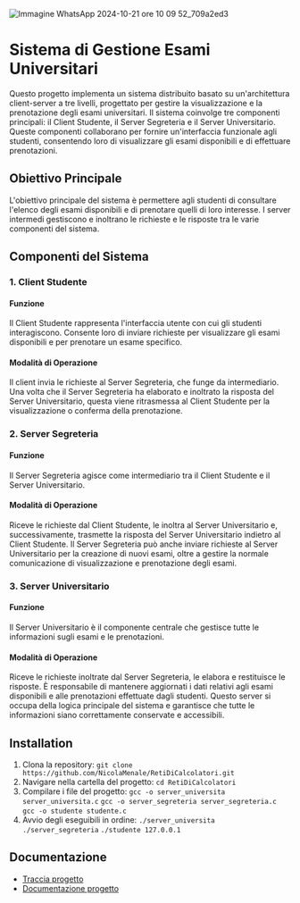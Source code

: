 ![Immagine WhatsApp 2024-10-21 ore 10 09 52_709a2ed3](https://github.com/user-attachments/assets/11b00142-90c7-401f-9466-0e05ab3affe2)
# Sistema di Gestione Esami Universitari
Questo progetto implementa un sistema distribuito basato su un'architettura client-server a tre livelli, progettato per gestire la visualizzazione e la prenotazione degli esami universitari. Il sistema coinvolge tre componenti principali: il Client Studente, il Server Segreteria e il Server Universitario. Queste componenti collaborano per fornire un'interfaccia funzionale agli studenti, consentendo loro di visualizzare gli esami disponibili e di effettuare prenotazioni.

## Obiettivo Principale
L'obiettivo principale del sistema è permettere agli studenti di consultare l'elenco degli esami disponibili e di prenotare quelli di loro interesse. I server intermedi gestiscono e inoltrano le richieste e le risposte tra le varie componenti del sistema.

## Componenti del Sistema
### 1. Client Studente
#### Funzione
Il Client Studente rappresenta l'interfaccia utente con cui gli studenti interagiscono. Consente loro di inviare richieste per visualizzare gli esami disponibili e per prenotare un esame specifico.
#### Modalità di Operazione
Il client invia le richieste al Server Segreteria, che funge da intermediario. Una volta che il Server Segreteria ha elaborato e inoltrato la risposta del Server Universitario, questa viene ritrasmessa al Client Studente per la visualizzazione o conferma della prenotazione.

### 2. Server Segreteria
#### Funzione
Il Server Segreteria agisce come intermediario tra il Client Studente e il Server Universitario.
#### Modalità di Operazione
Riceve le richieste dal Client Studente, le inoltra al Server Universitario e, successivamente, trasmette la risposta del Server Universitario indietro al Client Studente. Il Server Segreteria può anche inviare richieste al Server Universitario per la creazione di nuovi esami, oltre a gestire la normale comunicazione di visualizzazione e prenotazione degli esami.

### 3. Server Universitario
#### Funzione
Il Server Universitario è il componente centrale che gestisce tutte le informazioni sugli esami e le prenotazioni.
#### Modalità di Operazione
Riceve le richieste inoltrate dal Server Segreteria, le elabora e restituisce le risposte. È responsabile di mantenere aggiornati i dati relativi agli esami disponibili e alle prenotazioni effettuate dagli studenti. Questo server si occupa della logica principale del sistema e garantisce che tutte le informazioni siano correttamente conservate e accessibili.

## Installation
1. Clona la repository: `git clone https://github.com/NicolaMenale/RetiDiCalcolatori.git`
2. Navigare nella cartella del progetto: `cd RetiDiCalcolatori`
3. Compilare i file del progetto: `gcc -o server_universita server_universita.c` `gcc -o server_segreteria server_segreteria.c` `gcc -o studente studente.c`
4. Avvio degli eseguibili in ordine: `./server_universita` `./server_segreteria` `./studente 127.0.0.1`

## Documentazione
* [Traccia progetto]()
* [Documentazione progetto]()
